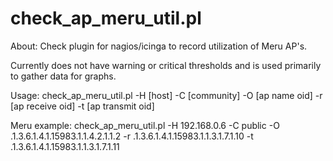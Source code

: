 # check_ap_meru_util.pl
About: Check plugin for nagios/icinga to record utilization of Meru AP's.

Currently does not have warning or critical thresholds and is used primarily to gather data for graphs.

Usage:
check_ap_meru_util.pl -H [host] -C [community] -O [ap name oid] -r [ap receive oid] -t [ap transmit oid]

Meru example:
check_ap_meru_util.pl -H 192.168.0.6 -C public -O .1.3.6.1.4.1.15983.1.1.4.2.1.1.2 -r .1.3.6.1.4.1.15983.1.1.3.1.7.1.10 -t .1.3.6.1.4.1.15983.1.1.3.1.7.1.11
